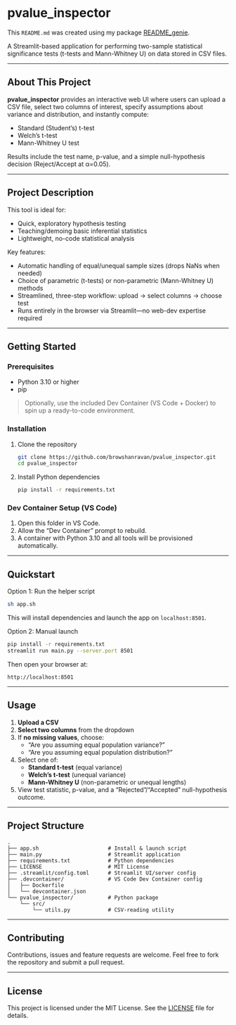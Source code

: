 # pvalue_inspector

This `README.md` was created using my package [README_genie](https://github.com/browshanravan/README_genie).

A Streamlit-based application for performing two-sample statistical significance tests (t-tests and Mann-Whitney U) on data stored in CSV files.

---

## About This Project

**pvalue_inspector** provides an interactive web UI where users can upload a CSV file, select two columns of interest, specify assumptions about variance and distribution, and instantly compute:

- Standard (Student’s) t-test  
- Welch’s t-test  
- Mann-Whitney U test  

Results include the test name, p-value, and a simple null-hypothesis decision (Reject/Accept at α=0.05).

---

## Project Description

This tool is ideal for:

- Quick, exploratory hypothesis testing  
- Teaching/demoing basic inferential statistics  
- Lightweight, no-code statistical analysis  

Key features:

- Automatic handling of equal/unequal sample sizes (drops NaNs when needed)  
- Choice of parametric (t-tests) or non-parametric (Mann-Whitney U) methods  
- Streamlined, three-step workflow: upload → select columns → choose test  
- Runs entirely in the browser via Streamlit—no web-dev expertise required  

---

## Getting Started

### Prerequisites

- Python 3.10 or higher
- pip  

> Optionally, use the included Dev Container (VS Code + Docker) to spin up a ready-to-code environment.

### Installation

1. Clone the repository  
   ```bash
   git clone https://github.com/browshanravan/pvalue_inspector.git
   cd pvalue_inspector
   ```

2. Install Python dependencies  
   ```bash
   pip install -r requirements.txt
   ```

### Dev Container Setup (VS Code)

1. Open this folder in VS Code.  
2. Allow the “Dev Container” prompt to rebuild.  
3. A container with Python 3.10 and all tools will be provisioned automatically.

---

## Quickstart

Option 1: Run the helper script  
```bash
sh app.sh
```
This will install dependencies and launch the app on `localhost:8501`.

Option 2: Manual launch  
```bash
pip install -r requirements.txt
streamlit run main.py --server.port 8501
```

Then open your browser at:  
```
http://localhost:8501
```

---

## Usage

1. **Upload a CSV**  
2. **Select two columns** from the dropdown  
3. If **no missing values**, choose:
   - “Are you assuming equal population variance?”  
   - “Are you assuming equal population distribution?”  
4. Select one of:
   - **Standard t-test** (equal variance)  
   - **Welch’s t-test** (unequal variance)  
   - **Mann-Whitney U** (non-parametric or unequal lengths)  
5. View test statistic, p-value, and a “Rejected”/“Accepted” null-hypothesis outcome.

---

## Project Structure

```
.
├── app.sh                      # Install & launch script
├── main.py                     # Streamlit application
├── requirements.txt            # Python dependencies
├── LICENSE                     # MIT License
├── .streamlit/config.toml      # Streamlit UI/server config
├── .devcontainer/              # VS Code Dev Container config
│   ├── Dockerfile
│   └── devcontainer.json
└── pvalue_inspector/           # Python package
    └── src/
        └── utils.py            # CSV‐reading utility
```

---

## Contributing

Contributions, issues and feature requests are welcome. Feel free to fork the repository and submit a pull request.

---

## License

This project is licensed under the MIT License. See the [LICENSE](LICENSE) file for details.